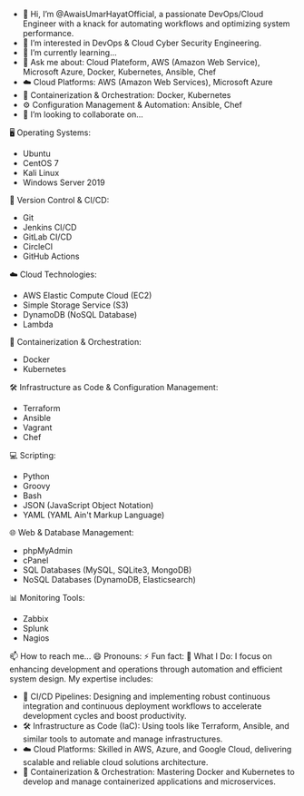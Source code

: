 - 👋 Hi, I’m @AwaisUmarHayatOfficial, a passionate DevOps/Cloud Engineer with a knack for automating workflows and optimizing system performance.
- 👀 I’m interested in DevOps & Cloud Cyber Security Engineering.
- 🌱 I’m currently learning...
- 💬 Ask me about: Cloud Plateform, AWS (Amazon Web Service), Microsoft Azure, Docker, Kubernetes, Ansible, Chef
- ☁️ Cloud Platforms: AWS (Amazon Web Services), Microsoft Azure
- 🐳 Containerization & Orchestration: Docker, Kubernetes
- ⚙️ Configuration Management & Automation: Ansible, Chef
- 💞 I’m looking to collaborate on...

🖥️ Operating Systems:
- Ubuntu
- CentOS 7
- Kali Linux
- Windows Server 2019
  
🔧 Version Control & CI/CD:
- Git
- Jenkins CI/CD
- GitLab CI/CD
- CircleCI
- GitHub Actions

☁️ Cloud Technologies:
- AWS Elastic Compute Cloud (EC2)
- Simple Storage Service (S3)
- DynamoDB (NoSQL Database)
- Lambda
  
🐳 Containerization & Orchestration:
- Docker
- Kubernetes

🛠️ Infrastructure as Code & Configuration Management:
- Terraform
- Ansible
- Vagrant
- Chef

💻 Scripting:
- Python
- Groovy
- Bash
- JSON (JavaScript Object Notation)
- YAML (YAML Ain't Markup Language)

🌐 Web & Database Management:
- phpMyAdmin
- cPanel
- SQL Databases (MySQL, SQLite3, MongoDB)
- NoSQL Databases (DynamoDB, Elasticsearch)

📊 Monitoring Tools:
- Zabbix
- Splunk
- Nagios

📫 How to reach me...
😄 Pronouns:
⚡ Fun fact:
🔧 What I Do: I focus on enhancing development and operations through automation and efficient system design. My expertise includes:

- 🚀 CI/CD Pipelines: Designing and implementing robust continuous integration and continuous deployment workflows to accelerate development cycles and boost productivity.
- 🛠️ Infrastructure as Code (IaC): Using tools like Terraform, Ansible, and similar tools to automate and manage infrastructures.
- ☁️ Cloud Platforms: Skilled in AWS, Azure, and Google Cloud, delivering scalable and reliable cloud solutions architecture.
- 🐳 Containerization & Orchestration: Mastering Docker and Kubernetes to develop and manage containerized applications and microservices.

<!--- AwaisUmarHayatOfficial/AwaisUmarHayatOfficial is a ✨ special ✨ repository because its `README.md` (this file) appears on your GitHub profile. You can click the Preview link to take a look at your changes. --->
